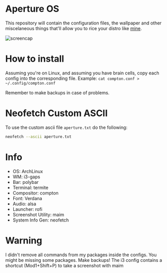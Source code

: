 # Aperture OS

This repository will contain the configuration files, the wallpaper and other miscelaneous things that'll allow you to rice your distro like [mine](https://www.reddit.com/r/unixporn/comments/9er5t0/i3gaps_arch_my_first_rice_super_excited_aperture/).

![screencap](https://i.imgur.com/ltkF5R3.png "Screenshot")


# How to install

Assuming you're on Linux, and assuming you have brain cells, copy each config into the corresponding file.
Example: `cat compton.conf > ~/.config/compton.conf`

Remember to make backups in case of problems.

# Neofetch Custom ASCII

To use the custom ascii file `aperture.txt` do the following:

```bash
neofetch --ascii aperture.txt
```

# Info

- OS: ArchLinux
- WM: i3-gaps
- Bar: polybar
- Terminal: termite
- Compositor: compton
- Font: Verdana
- Audio: alsa
- Launcher: rofi
- Screenshot Utility: maim
- System Info Gen: neofetch

# Warning

I didn't remove all commands from my packages inside the configs. You might be missing some packages. Make backups!
The i3 config contains a shortcut (Mod1+Shift+P) to take a screenshot with maim

